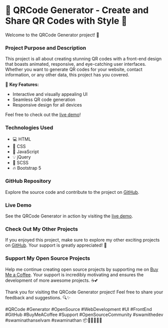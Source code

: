 # 🚀 QRCode Generator - Create and Share QR Codes with Style 🌟

Welcome to the QRCode Generator project! 📲

### Project Purpose and Description

This project is all about creating stunning QR codes with a front-end design that boasts animated, responsive, and eye-catching user interfaces. Whether you want to generate QR codes for your website, contact information, or any other data, this project has you covered.

🌈 **Key Features:**
- Interactive and visually appealing UI
- Seamless QR code generation
- Responsive design for all devices

Feel free to check out the [live demo](https://qrgenerator-swamithedev.netlify.app/)!

### Technologies Used

- 💻 HTML
- 🎨 CSS
- 🚀 JavaScript
- 💡 jQuery
- 🎈 SCSS
- 🔥 Bootstrap 5

### GitHub Repository

Explore the source code and contribute to the project on [GitHub](https://github.com/SwamiTheDev/web-components/tree/main/Qrcode%20Generator).

### Live Demo

See the QRCode Generator in action by visiting the [live demo](https://qrgenerator-swamithedev.netlify.app/).

### Check Out My Other Projects

If you enjoyed this project, make sure to explore my other exciting projects on [GitHub](https://github.com/swamithedev/). Your support is greatly appreciated! 🙌

### Support My Open Source Projects

Help me continue creating open source projects by supporting me on [Buy Me a Coffee](https://www.buymeacoffee.com/swamithedev). Your support is incredibly motivating and ensures the development of more awesome projects. ☕💕

Thank you for visiting the QRCode Generator project! Feel free to share your feedback and suggestions. 🔍✨

#QRCode #Generator #OpenSource #WebDevelopment #UI #FrontEnd #GitHub #BuyMeACoffee #Support #OpenSourceCommunity #swamithedev #swaminathanselvam #swaminathan 📦🚧👩‍💻🌐🎉